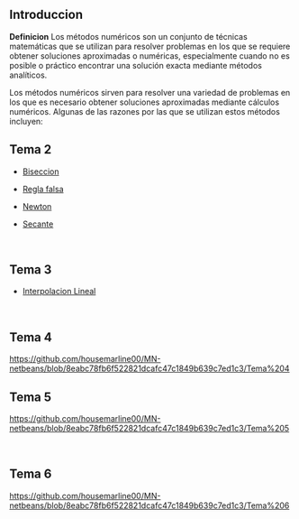 ## Introduccion 
**Definicion**
Los métodos numéricos son un conjunto de técnicas matemáticas que se utilizan para resolver 
problemas en los que se requiere obtener soluciones aproximadas o numéricas, 
especialmente cuando no es posible o práctico encontrar una solución 
exacta mediante métodos analíticos. 


Los métodos numéricos sirven para resolver una variedad de problemas en los que es 
necesario obtener soluciones aproximadas mediante cálculos numéricos. 
Algunas de las razones por las que se utilizan estos métodos incluyen:

## Tema 2
- [Biseccion](https://github.com/housemarline00/MN-netbeans/blob/acbb1ba2631d08b2a81e281058b7d6ab28c46aa3/Tema%202)

- [Regla falsa](https://github.com/housemarline00/MN-netbeans/blob/1e33a171a82eea7398c15235ea6d043a5123bc55/Regla%20Falsa)

- [Newton](https://github.com/housemarline00/MN-netbeans/blob/1174e1dd911dc9e63402ade51bbc019407a88564/M%C3%A9todo%20de%20Newton)

- [Secante](https://github.com/housemarline00/MN-netbeans/blob/f83091b33214d39277bf5ce17d90a2a2fb254c51/M%C3%A9todo%20de%20Secante)

<br>


## Tema 3

- [Interpolacion Lineal](https://github.com/housemarline00/MN-netbeans/blob/8eabc78fb6f522821dcafc47c1849b639c7ed1c3/Tema%203)
<br>

## Tema 4

https://github.com/housemarline00/MN-netbeans/blob/8eabc78fb6f522821dcafc47c1849b639c7ed1c3/Tema%204
<br>


## Tema 5

https://github.com/housemarline00/MN-netbeans/blob/8eabc78fb6f522821dcafc47c1849b639c7ed1c3/Tema%205

<br>


## Tema 6

https://github.com/housemarline00/MN-netbeans/blob/8eabc78fb6f522821dcafc47c1849b639c7ed1c3/Tema%206
<br>


